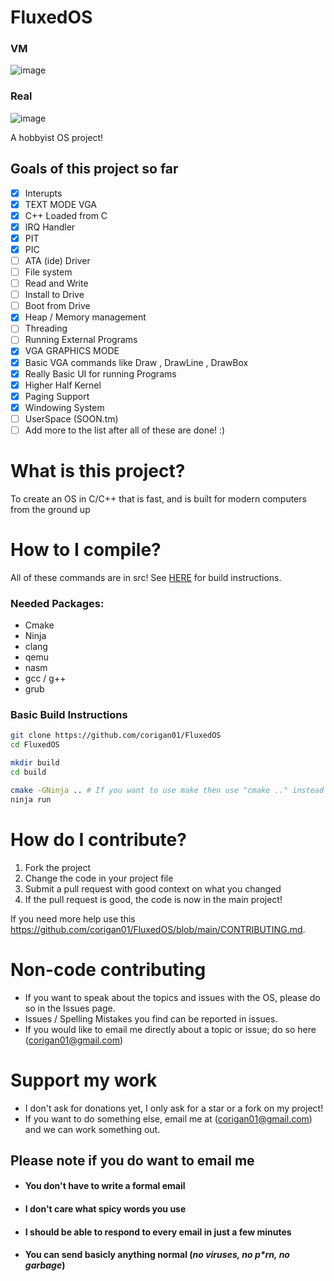 # FluxedOS
### VM
![image](https://user-images.githubusercontent.com/33582457/154788745-8efef18f-b7c3-4f31-af9c-09347888ad65.png)

### Real
![image](https://user-images.githubusercontent.com/33582457/117327467-3e450d80-ae58-11eb-910c-dcb276328cd3.png)


A hobbyist OS project!

## Goals of this project so far
- [x] Interupts
- [x] TEXT MODE VGA 
- [x] C++ Loaded from C
- [x] IRQ Handler
- [x] PIT
- [x] PIC
- [ ] ATA (ide) Driver
- [ ] File system
- [ ] Read and Write
- [ ] Install to Drive
- [ ] Boot from Drive
- [X] Heap / Memory management 
- [ ] Threading
- [ ] Running External Programs 
- [X] VGA GRAPHICS MODE
- [X] Basic VGA commands like Draw , DrawLine , DrawBox
- [X] Really Basic UI for running Programs
- [X] Higher Half Kernel
- [X] Paging Support
- [X] Windowing System
- [ ] UserSpace (SOON.tm)
- [ ] Add more to the list after all of these are done! :)

# What is this project?
To create an OS in C/C++ that is fast, and is built for modern computers from the ground up



# How to I compile?
All of these commands are in src!
See [HERE](https://github.com/corigan01/FluxedOS/blob/main/src/build/README.md) for build instructions. 

### Needed Packages:
* Cmake
* Ninja
* clang
* qemu
* nasm
* gcc / g++
* grub

### Basic Build Instructions
```bash
git clone https://github.com/corigan01/FluxedOS
cd FluxedOS

mkdir build
cd build

cmake -GNinja .. # If you want to use make then use "cmake .." instead
ninja run
```


# How do I contribute?
1. Fork the project
2. Change the code in your project file
3. Submit a pull request with good context on what you changed
4. If the pull request is good, the code is now in the main project!

If you need more help use this https://github.com/corigan01/FluxedOS/blob/main/CONTRIBUTING.md. 

# Non-code contributing
* If you want to speak about the topics and issues with the OS, please do so in the Issues page. 
* Issues / Spelling Mistakes you find can be reported in issues. 
* If you would like to email me directly about a topic or issue; do so here (corigan01@gmail.com)  

# Support my work
* I don't ask for donations yet, I only ask for a star or a fork on my project!
* If you want to do something else, email me at (corigan01@gmail.com) and we can work something out. 

## Please note if you do want to email me
* #### You don't have to write a formal email 
* #### I don't care what spicy words you use 
* #### I should be able to respond to every email in just a few minutes
* #### You can send basicly anything normal (*no viruses, no p\*rn, no garbage*)


